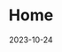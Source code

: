 ---
title: 'Home'
date: 2023-10-24
type: landing

design:
  # Default section spacing
  spacing: "4rem"

sections:
  - block: hero
    content:
      title: Damla & Endre
      text: 👋 Düğünümüze hoş geldiniz! 👋
      primary_action:
        text: 
        url: 
        icon:
      announcement:
        text:
        link:
          text:
          url:
    design:
      spacing:
        padding: [0, 0, 0, 0]
        margin: [0, 0, 0, 0]
      # For full-screen, add `min-h-screen` below
      css_class: "dark"
      background:
        image:
          # Add your image background to `assets/media/`.
          filename: lupines.jpg
          filters:
            brightness: 0.2
  - block: cta-image-paragraph
    id: schedule
    content:
      items:
        - title: Program
          feature_icon: check
          features:
            - "Düğünümüz 10 Ağustos 2024 tarihinde saat 19:30'da gerçekleşecektir. "
            - "Gecikmemek için lütfen trafiğin yoğun olabileceğini göz önüne alarak ulaşımınızı planlayın. Cumartesi günü akşam saatlerinde sahil trafiğinde uzun süre beklemeniz gerekebilir. Sorularınız için bizimle iletişime geçebilirsiniz. Bize Whatsapp gruplarından ulaşabilirsiniz."
            - "Düğünümüz açık havada gerçekleşecektir. Akşam esintisine ve sivrisineklere karşı (özellikle alerjiniz varsa) önlem almanızı tavsiye ederiz."
          image: TR_invite.jpeg
          design:
              css_class: "bg-gray-100 dark:bg-gray-900"
  - block: cta-image-paragraph
    id: venue
    content:
      items:
        - title: Mekan
          text: ⭐ A11 Hotel Bosphorus ⭐
          feature_icon: check
          features:
            - "Adres: Mimar Sinan, Paşa Limanı Cd. No:4, 34550 Üsküdar/İstanbul"
            - "Web sitesi: https://a11hotel.com/"
            - "Otelde maalesef vale hizmeti bulunmamaktadır. Anlaşmalı taşeron bir vale durumu söz konusudur. Fakat araçların güvenliği için kesinlikle bir garanti verilememektedir. Dolayısıyla toplu taşıma ya da taksi ile otele gelmenizi şiddetle tavsiye ederiz. Anlaşmalı taşeron vale aynı zamanda nakit ücrete tabidir ve en son aldığımız duyuma göre bu ücret 300 TRY civarında."
          # Upload image to `assets/media/` and reference the filename here
          image: A11_wedding.jpeg
          button:
            text: Google maps link📍
            url: https://maps.app.goo.gl/GtT4GBTT9orkwY8c8
          design:
            css_class: "bg-gray-100 dark:bg-gray-900"
  - block: markdown
    id: photos
    content:
      title: Fotoğraflar
      text: |-
        - ☆ Fotoğraflarınızı bizimle paylaşabilirseniz çok memnun oluruz! ☆
        - ☆ Etkinlikten sonra bir seçkiyi tüm misafirlerle paylaşacağız. ☆
        - <br>
        - <a href="https://www.dropbox.com/request/Mrt6o971jFehHJscqq92" target="_blank" style="display: block; margin: 0 auto; padding: 10px 20px; font-size: 16px; color: #fff; background-color: #007bff; border: none; border-radius: 5px; text-decoration: none; width: fit-content;">Lütfen buraya yükleyin</a>
  - block: markdown
    id: contact
    content:
      title: İletişim
      text: |-
        Bizimle aşağıdaki yollardan iletişime geçebilirsiniz:
        - 📧 [damlaendre@gmail.com](email:damlaendre@gmail.com)
        - 📞 Damla: +49 172 665 85 68
        - 📞 Hilal: +90 532 424 38 96
        - Bize Whatsapp gruplarından ulaşabilirsiniz.

---